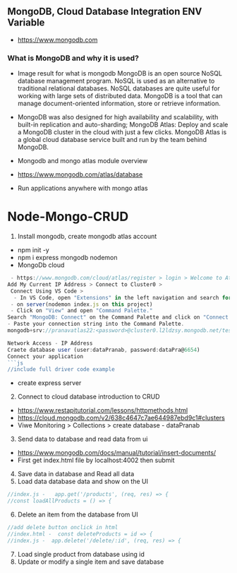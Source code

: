 ## MongoDB, Cloud Database Integration ENV Variable
- https://www.mongodb.com

### What is MongoDB and why it is used?
  - Image result for what is mongodb
MongoDB is an open source NoSQL database management program. NoSQL is used as an alternative to traditional relational databases. NoSQL databases are quite useful for working with large sets of distributed data. MongoDB is a tool that can manage document-oriented information, store or retrieve information.  
  - MongoDB was also designed for high availability and scalability, with built-in replication and auto-sharding; MongoDB Atlas: Deploy and scale a MongoDB cluster in the cloud with just a few clicks. MongoDB Atlas is a global cloud database service built and run by the team behind MongoDB.  

- Mongodb and mongo atlas module overview
 - https://www.mongodb.com/atlas/database
 - Run applications anywhere with mongo atlas

# Node-Mongo-CRUD
1. Install mongodb, create mongodb atlas account
- npm init -y
- npm i express mongodb nodemon
- MongoDb cloud
```js
 - https://www.mongodb.com/cloud/atlas/register > login > Welcome to Atlas! > fill up filed > select free > select aws > Create cluster > create database user, fill all filed > 
Add My Current IP Address > Connect to Cluster0 >
 Connect Using VS Code > 
  - In VS Code, open "Extensions" in the left navigation and search for "MongoDB for VS Code." Select the extension and click install.
 - on server(nodemon index.js on this project)
 - Click on "View" and open "Command Palette."
Search "MongoDB: Connect" on the Command Palette and click on "Connect with Connection String."
- Paste your connection string into the Command Palette.
mongodb+srv://pranavatlas22:<password>@cluster0.l2ldzsy.mongodb.net/test

Network Access - IP Address
Craete database user (user:dataPranab, password:dataPra@6654)
Connect your application
```js
//include full driver code example
```
- create express server 

2. Connect to cloud database introduction to CRUD
- https://www.restapitutorial.com/lessons/httpmethods.html
- https://cloud.mongodb.com/v2/638c4647c7ae644987ebd9c1#clusters
- Viwe Monitoring > Collections > create database - dataPranab

3. Send data to database and read data from ui
- https://www.mongodb.com/docs/manual/tutorial/insert-documents/
- First get index.html file by localhost:4002 then submit

4. Save data in database and Read all data
5. Load data database data and show on the UI
```js
//index.js -   app.get('/products', (req, res) => {
//const loadAllProducts = () => {
```

6. Delete an item from the database from UI
```js
//add delete button onclick in html
//index.html -  const deleteProducts = id => {
//index.js -  app.delete('/delete/:id', (req, res) => {
```

7. Load single product from database using id
8. Update or modify a single item and save database